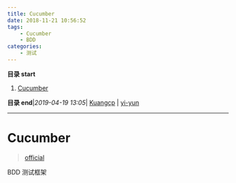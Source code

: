 ```yaml
---
title: Cucumber
date: 2018-11-21 10:56:52
tags: 
    - Cucumber
    - BDD
categories: 
    - 测试
---
```


**目录 start**
 
1. [Cucumber](#cucumber)

**目录 end**|_2019-04-19 13:05_| [Kuangcp](https://github.com/Kuangcp/Note) | [yi-yun](https://github.com/yi-yun/Memo)
****************************************
# Cucumber 
> [official](https://docs.cucumber.io/)

BDD 测试框架

